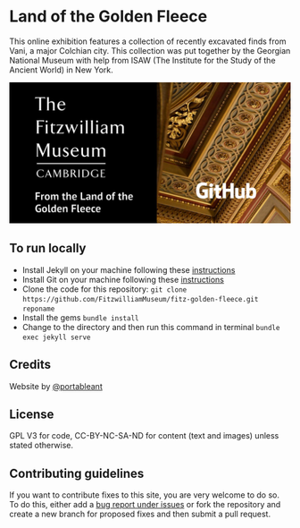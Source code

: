 # Land of the Golden Fleece

This online exhibition features a collection of recently excavated finds from Vani, a major Colchian city. This collection was put together by the Georgian National Museum with help from ISAW (The Institute for the Study of the Ancient World) in New York.

![Golden fleece social card](/images/goldenFleece.jpg)
## To run locally

* Install Jekyll on your machine following these [instructions](https://jekyllrb.com/docs/installation/)
* Install Git on your machine following these [instructions](https://git-scm.com/book/en/v2/Getting-Started-Installing-Git)
* Clone the code for this repository:
   `git clone https://github.com/FitzwilliamMuseum/fitz-golden-fleece.git reponame`
* Install the gems
   `bundle install`
* Change to the directory and then run this command in terminal `bundle exec jekyll serve`


## Credits

Website by [@portableant](https://github.com/portableant)

## License

GPL V3 for code, CC-BY-NC-SA-ND for content (text and images) unless stated otherwise.

## Contributing guidelines

If you want to contribute fixes to this site, you are very welcome to do so. To do this, either add a [bug report under issues](https://github.com/FitzwilliamMuseum/fitz-golden-fleece/issues) or fork the repository and create a new branch for proposed fixes and then submit a pull request.
